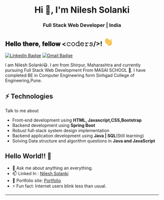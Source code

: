 <h1 align="center">Hi 👋, I'm Nilesh Solanki</h1>
<h3 align="center">Full Stack Web Developer | India</h3>

<h2> 𝐇𝐞𝐥𝐥𝐨 𝐭𝐡𝐞𝐫𝐞, 𝐟𝐞𝐥𝐥𝐨𝐰 <𝚌𝚘𝚍𝚎𝚛𝚜/>! <img src="https://raw.githubusercontent.com/ABSphreak/ABSphreak/master/gifs/Hi.gif" width="30px"></h2>

[![Linkedin Badge](https://img.shields.io/badge/-NileshSolanki-blue?style=flat-square&logo=Linkedin&logoColor=white&link=https://www.linkedin.com/in/nilesh2398)](https://www.linkedin.com/in/nileshs2398) 
[![Gmail Badge](https://img.shields.io/badge/-nileshs2398@gmail.com-c14438?style=flat-square&logo=Gmail&logoColor=white&link=mailto:nileshs2398@gmail.com)](mailto:nileshs2398@gmail.com)

I am Nilesh Solanki😃. I am from Shirpur, Maharashtra and currently pursuing Full Stack Web Development From MASAI SCHOOL 🏫. I have completed BE in Computer Engineering form Sinhgad College of Engineering,Pune.

<!-- ## 👯 Communities
* DSC Lead
* Mentor at HackItShipIt(MLH), Hack for the people, HackinCodes
* Microsoft Student Learn Ambassador(MSP/MLSA)
* Deeplearning.ai event ambassador
* Management Team Lead at Voice Of Code
* CSE Club at CPU
* CamPus Ambassador at Coding Ninja and Humanity Welfare Council
* Internshala Student Partner-16 -->

## ⚡ Technologies
Talk to me about
- Front-end development using **HTML, Javascript,CSS,Bootstrap**
- Backend development using **Spring Boot**
- Robust full-stack system design implementation
- Backend application development using **Java | SQL**(Still learning)
- Solving Data structure and algorithm questions in **Java and JavaScript**
## Hello World!! 🤔
- 💬 Ask me about anything an everything.
- 📫 Linked In : [Nilesh Solanki]([https://linkedin.](https://www.linkedin.com/in/nilesh2398/))
- 🎯 Portfolio site: [Portfolio](https://nileshs23.github.io/)
- ⚡ Fun fact: Internet users blink less than usual.

<!-- ![Harsh's github stats](https://github-readme-stats.vercel.app/api?username=harshkumarkhatri&hide=["issues"]&show_icons=true) -->

<!-- ![visitors](https://visitor-badge.glitch.me/badge?page_id=harshkumarkhatri.harshkumarkhatri) -->

----
